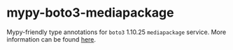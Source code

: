 # mypy-boto3-mediapackage

Mypy-friendly type annotations for `boto3` 1.10.25 `mediapackage` service.
More information can be found [here](https://github.com/vemel/mypy_boto3).